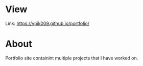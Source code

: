 # View
Link: https://vpik009.github.io/portfolio/

# About
Portfolio site containint multiple projects that I have worked on.

